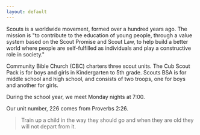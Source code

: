 ```yaml
---
layout: default
---
```

Scouts is a worldwide movement, formed over a hundred years ago. The mission is
"to contribute to the education of young people, through a value system based on
the Scout Promise and Scout Law, to help build a better world where people are
self-fulfilled as individuals and play a constructive role in society."

Community Bible Church (CBC) charters three scout units. The Cub Scout Pack is
for boys and girls in Kindergarten to 5th grade. Scouts BSA is for middle school
and high school, and consists of two troops, one for boys and another for girls.

During the school year, we meet Monday nights at 7:00.

Our unit number, 226 comes from Proverbs 2:26.

> Train up a child in the way they should go and when they are old they will not depart from it.
